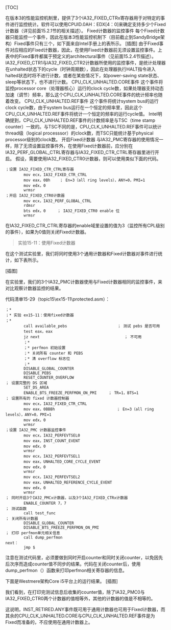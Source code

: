 [TOC]

在版本3的性能监控机制里，提供了3个IA32_FIXED_CTRx寄存器用于对特定的事件进行监控统计。软件可以使用CPUID.0AH：EDX[4：0]来确定支持多少个Fixed计数器（详见前面15.2.1节的相关描述）。
Fixed计数器的监控事件
每个Fixed计数器只能监控一个事件，因此在版本3性能监控机制下（目前截止到SandyBridge架构）Fixed事件只有三个，如下面来自Intel手册上的表所示。
[插图]
由于Fixed事件对应相应的Fixed计数器，因此，在使用Fixed计数器前无须设置监控事件。上表中的Fixed事件都属于预定义的architectural事件（见前面15.2.4节描述）。
IA32_FIXED_CTR1与IA32_FIXED_CTR2计数器所使用的监控事件，是统计处理器在unhalted状态下的cycle（时钟周期数），因此在处理器执行HALT指令进入halted状态时将不进行计数，或者在某些情况下，如power-saving state状态、sleep等状态下，也不进行计数。
CPU_CLK_UNHALTED.CORE事件
这个事件将监控processor core（处理器核心）运行的clock cycle数，如果处理器支持动态加速（调节）频率，那么这个CPU_CLK_UNHALTED.CORE事件的统计频率也随着改变。
CPU_CLK_UNHALTED.REF事件
这个事件将统计system bus的运行clock cycle数，由于system bus运行在一个恒定的频率里，因此这个CPU_CLK_UNHALTED.REF事件将统计一个恒定的频率的运行cycle值。
Intel明确提到，CPU_CLK_UNHALTED.REF事件的计数频率是与TSC（time stamp counter）一致的。与TSC不同的是，CPU_CLK_UNHALTED.REF事件可以统计thread级（logical processsor）的clock数，而TSC只能统计基于physical processor级别的clock数。
开启Fixed计数器
与IA32_PMC寄存器的使用情况一样，除了无须设置监控事件外，在使用Fixed计数器前，应分别在IA32_PERF_GLOBAL_CTRL寄存器与IA32_FIXED_CTR_CTRL寄存器里进行开启。
假设，需要使用IA32_FIXED_CTR0计数器，则可以使用类似下面的代码。

```assembly
；设置 IA32_FIXED_CTR_CTRL寄存器
        mov ecx，IA32_FIXED_CTR_CTRL
        mov eax，0Bh    ； En=3（all ring levels），ANY=0，PMI=1
        mov edx，0
        wrmsr
；开启 IA32_FIXED_CTR0计数器
        mov ecx，IA32_PERF_GLOBAL_CTRL
        rdmsr
        bts edx，0     ； IA32_FIXED_CTR0 enable 位
        wrmsr
```
在IA32_FIXED_CTR_CTRL寄存器的enable域里设置的值为3（监控所有CPL级别的事件），如果为0值则关闭Fixed计数器。

>实验15-11：使用Fixed计数器

在这个测试实验里，我们将同时使用3个通用计数器和Fixed计数器对事件进行统计，如下表所示。

[插图]

在实验里，我们的3个IA32_PMC计数器使用与Fixed计数器相同的监控事件，来对比观察计数器监控的结果。

代码清单15-29（topic15\ex15-11\protected.asm）：

```assembly
；*
；* 实验 ex15-11：使用fixed计数器
；*
        call available_pebs                      ； 测试 pebs 是否可用
        test eax，eax
        jz next                                     ； 不可用
        ；*
        ；* perfmon 初始设置
        ；* 关闭所有 counter 和 PEBS
        ；* 清 overflow 标志位
        ；*
        DISABLE_GLOBAL_COUNTER
        DISABLE_PEBS
        RESET_COUNTER_OVERFLOW
； 设置完整的 DS 区域
        SET_DS_AREA
        ENABLE_BTS_FREEZE_PERFMON_ON_PMI     ； TR=1，BTS=1
； 设置所有的 fixed 计数器控制器
        mov ecx，IA32_FIXED_CTR_CTRL
        mov eax，0BBBh                           ； En=3（all ring levels），ANY=0，PMI=1
        mov edx，0
        wrmsr
；设置 IA32_PMC 计数器监控事件
        mov ecx，IA32_PERFEVTSEL0
        mov eax，INST_COUNT_EVENT
        mov edx，0
        wrmsr
        mov ecx，IA32_PERFEVTSEL1
        mov eax，UNHALTED_CORE_CYCLE_EVENT
        mov edx，0
        wrmsr
        mov ecx，IA32_PERFEVTSEL2
        mov eax，UNHALTED_REFERENCE_CYCLE_EVENT
        mov edx，0
        wrmsr
； 同时开启3个IA32_PMCx计数器，以及3个IA32_FIXED_CTRx计数器
        ENABLE_COUNTER 7，7
； 测试函数
        call test_func
； 关闭所有计数器
        DISABLE_GLOBAL_COUNTER
        DISABLE_BTS_FREEZE_PERFMON_ON_PMI
； 打印 perfmon单元相关信息
        call dump_perfmon
next：
        jmp $
```

注意在测试代码里，必须要做到同时开启counter和同时关闭counter，以免因先后次序而造成counter值不同步的结果。代码在关闭counter后，使用dump_perfmon（）函数来打印perfmon相关寄存器的信息。

下面是Westmere架构Core i5平台上的运行结果。
[插图]

我们看到，在打印完测试信息后收集的counter值，除了IA32_PMC0与IA32_FIXED_CTR0两个计数器的值相等外，其他的计数器的值是不相等的。

这说明，INST_RETIRED.ANY事件既可用于通用计数器也可用于Fixed计数器，而其余的CPU_CLK_UNHALTED.CORE与CPU_CLK_UNHALTED.REF事件是为Fixed而准备的，不应使用在通用计数器上。